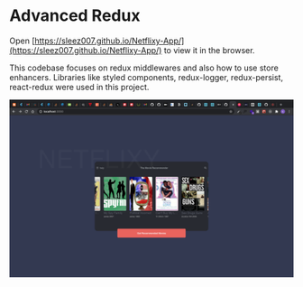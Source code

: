
# Advanced Redux

Open [https://sleez007.github.io/Netflixy-App/](https://sleez007.github.io/Netflixy-App/) to view it in the browser.

This codebase focuses on redux middlewares and also how to use store enhancers. Libraries like styled components, redux-logger, redux-persist, react-redux were used in this project.

<img src="screenshots/flix.png" />